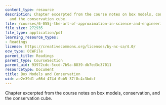 ```yaml
---
content_type: resource
description: Chapter excerpted from the course notes on box models, conservation,
  and the conservation cube.
file: /courses/6-055j-the-art-of-approximation-in-science-and-engineering-spring-2008/ae2e39d1a66d474d0bb537f8c4c3bdcf_mar12.pdf
file_size: 272935
file_type: application/pdf
learning_resource_types:
- Readings
license: https://creativecommons.org/licenses/by-nc-sa/4.0/
ocw_type: OCWFile
parent_title: Readings
parent_type: CourseSection
parent_uid: 93972cdc-5ccd-7b9a-8839-db7ed3c37011
resourcetype: Document
title: Box Models and Conservation
uid: ae2e39d1-a66d-474d-0bb5-37f8c4c3bdcf
---
```

Chapter excerpted from the course notes on box models, conservation, and the conservation cube.